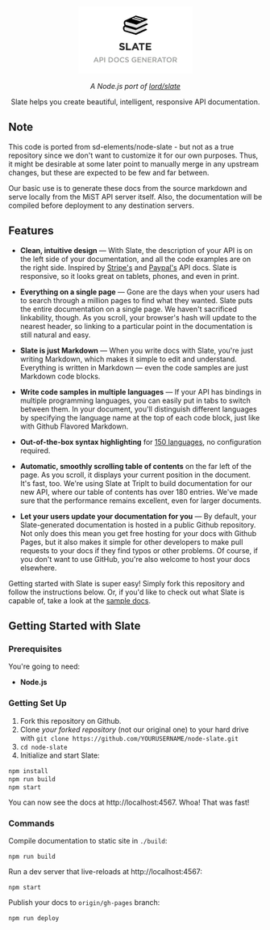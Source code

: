<p align="center">
  <img src="https://raw.githubusercontent.com/lord/img/master/logo-slate.png" alt="Slate: API Documentation Generator" width="226">
</p>

<p align="center"><i>A Node.js port of <a href="https://github.com/lord/slate">lord/slate</a></i></p>

<p align="center">Slate helps you create beautiful, intelligent, responsive API documentation.</p>

Note
------------
This code is ported from sd-elements/node-slate - but not as a true repository since we don't want
to customize it for our own purposes. Thus, it might be desirable at some later point to manually
merge in any upstream changes, but these are expected to be few and far between.

Our basic use is to generate these docs from the source markdown and serve locally from the MiST API
server itself. Also, the documentation will be compiled before deployment to any destination
servers.

Features
------------

* **Clean, intuitive design** — With Slate, the description of your API is on the left side of your documentation, and all the code examples are on the right side. Inspired by [Stripe's](https://stripe.com/docs/api) and [Paypal's](https://developer.paypal.com/webapps/developer/docs/api/) API docs. Slate is responsive, so it looks great on tablets, phones, and even in print.

* **Everything on a single page** — Gone are the days when your users had to search through a million pages to find what they wanted. Slate puts the entire documentation on a single page. We haven't sacrificed linkability, though. As you scroll, your browser's hash will update to the nearest header, so linking to a particular point in the documentation is still natural and easy.

* **Slate is just Markdown** — When you write docs with Slate, you're just writing Markdown, which makes it simple to edit and understand. Everything is written in Markdown — even the code samples are just Markdown code blocks.

* **Write code samples in multiple languages** — If your API has bindings in multiple programming languages, you can easily put in tabs to switch between them. In your document, you'll distinguish different languages by specifying the language name at the top of each code block, just like with Github Flavored Markdown.

* **Out-of-the-box syntax highlighting** for [150 languages](https://highlightjs.org/), no configuration required.

* **Automatic, smoothly scrolling table of contents** on the far left of the page. As you scroll, it displays your current position in the document. It's fast, too. We're using Slate at TripIt to build documentation for our new API, where our table of contents has over 180 entries. We've made sure that the performance remains excellent, even for larger documents.

* **Let your users update your documentation for you** — By default, your Slate-generated documentation is hosted in a public Github repository. Not only does this mean you get free hosting for your docs with Github Pages, but it also makes it simple for other developers to make pull requests to your docs if they find typos or other problems. Of course, if you don't want to use GitHub, you're also welcome to host your docs elsewhere.

Getting started with Slate is super easy! Simply fork this repository and follow the instructions below. Or, if you'd like to check out what Slate is capable of, take a look at the [sample docs](http://lord.github.io/slate).

Getting Started with Slate
------------------------------

### Prerequisites

You're going to need:

 - **Node.js**

### Getting Set Up

1. Fork this repository on Github.
2. Clone *your forked repository* (not our original one) to your hard drive with `git clone https://github.com/YOURUSERNAME/node-slate.git`
3. `cd node-slate`
4. Initialize and start Slate:

```shell
npm install
npm run build
npm start
```

You can now see the docs at http://localhost:4567. Whoa! That was fast!

### Commands

Compile documentation to static site in `./build`:

```shell
npm run build
```

Run a dev server that live-reloads at http://localhost:4567:

```shell
npm start
```

Publish your docs to `origin/gh-pages` branch:

```shell
npm run deploy
```
